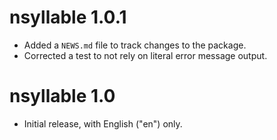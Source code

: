 # nsyllable 1.0.1

* Added a `NEWS.md` file to track changes to the package.
* Corrected a test to not rely on literal error message output.

# nsyllable 1.0

* Initial release, with English ("en") only.
